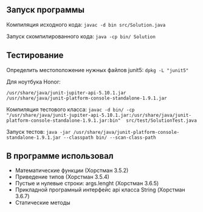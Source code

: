## Запуск программы

Компиляция исходного кода:
`javac -d bin src/Solution.java`

Запуск скомпилированного кода:
`java -cp bin/ Solution`

## Тестирование

Определить местоположение нужных файлов junit5:
`dpkg -L "junit5"`

Для ноутбука Honor:
```
/usr/share/java/junit-jupiter-api-5.10.1.jar
/usr/share/java/junit-platform-console-standalone-1.9.1.jar
```

Компиляция тестового класса:
`javac -d bin/ -cp "/usr/share/java/junit-jupiter-api-5.10.1.jar:/usr/share/java/junit-platform-console-standalone-1.9.1.jar:bin" 
src/test/SolutionTest.java`

Запуск тестов:
`java -jar /usr/share/java/junit-platform-console-standalone-1.9.1.jar --classpath bin/ --scan-class-path`

## В программе использовал

* Математические функции (Хорстман 3.5.2)
* Приведение типов (Хорстман 3.5.4)
* Пустые и нулевые строки: args.lenght (Хорстман 3.6.5)
* Прикладной програмный интерфейс api класса String (Хорстман 3.6.7)
* Статические методы


